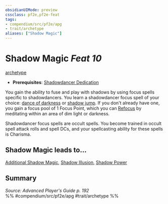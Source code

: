 ```yaml
---
obsidianUIMode: preview
cssclass: pf2e,pf2e-feat
tags:
- compendium/src/pf2e/apg
- trait/archetype
aliases: ["Shadow Magic"]
---
```

# Shadow Magic  *Feat 10*  
[archetype](rules/traits/archetype.md)  

- **Prerequisites**: [Shadowdancer Dedication](compendium/feats/shadowdancer-dedication-apg.md)

You gain the ability to fuse and play with shadows by using focus spells specific to shadowdancers. You learn a shadowdancer focus spell of your choice: [dance of darkness](compendium/spells/dance-of-darkness-apg.md) or [shadow jump](compendium/spells/shadow-jump-apg.md). If you don't already have one, you gain a focus pool of 1 Focus Point, which you can [Refocus](rules/actions/refocus.md) by meditating within an area of dim light or darkness.

Shadowdancer focus spells are occult spells. You become trained in occult spell attack rolls and spell DCs, and your spellcasting ability for these spells is Charisma.

## Shadow Magic leads to...

[Additional Shadow Magic](compendium/feats/additional-shadow-magic-apg.md), [Shadow Illusion](compendium/feats/shadow-illusion-apg.md), [Shadow Power](compendium/feats/shadow-power-apg.md)

## Summary

*Source: Advanced Player's Guide p. 192*  
%% #compendium/src/pf2e/apg #trait/archetype %%